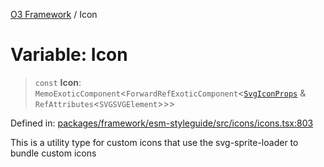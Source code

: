 [O3 Framework](../API.md) / Icon

# Variable: Icon

> `const` **Icon**: `MemoExoticComponent`\<`ForwardRefExoticComponent`\<[`SvgIconProps`](../type-aliases/SvgIconProps.md) & `RefAttributes`\<`SVGSVGElement`\>\>\>

Defined in: [packages/framework/esm-styleguide/src/icons/icons.tsx:803](https://github.com/UjjawalPrabhat/openmrs-esm-core/blob/main/packages/framework/esm-styleguide/src/icons/icons.tsx#L803)

This is a utility type for custom icons that use the svg-sprite-loader to bundle custom icons
